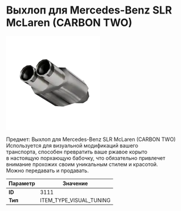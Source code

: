# Выхлоп для Mercedes-Benz SLR McLaren (CARBON TWO)

![Item Image](../img/3111.webp?raw=true)

Предмет: Выхлоп для Mercedes-Benz SLR McLaren (CARBON TWO)<br>Используется для визуальной модификаций вашего<br>транспорта, способен превратить ваше ржавое корыто<br>в настоящую порхающую бабочку, что обязательно привлечет<br>внимание прохожих своим уникальным стилем и красотой.<br>Можно передавать и продавать.


| Параметр | Значение |
|----------|----------|
| **ID** | 3111 |
| **Тип** | ITEM_TYPE_VISUAL_TUNING |

